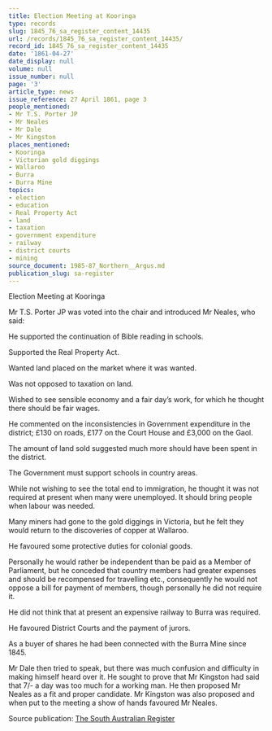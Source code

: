 ```yaml
---
title: Election Meeting at Kooringa
type: records
slug: 1845_76_sa_register_content_14435
url: /records/1845_76_sa_register_content_14435/
record_id: 1845_76_sa_register_content_14435
date: '1861-04-27'
date_display: null
volume: null
issue_number: null
page: '3'
article_type: news
issue_reference: 27 April 1861, page 3
people_mentioned:
- Mr T.S. Porter JP
- Mr Neales
- Mr Dale
- Mr Kingston
places_mentioned:
- Kooringa
- Victorian gold diggings
- Wallaroo
- Burra
- Burra Mine
topics:
- election
- education
- Real Property Act
- land
- taxation
- government expenditure
- railway
- district courts
- mining
source_document: 1985-87_Northern__Argus.md
publication_slug: sa-register
---
```


Election Meeting at Kooringa

Mr T.S. Porter JP was voted into the chair and introduced Mr Neales, who said:

He supported the continuation of Bible reading in schools.

Supported the Real Property Act.

Wanted land placed on the market where it was wanted.

Was not opposed to taxation on land.

Wished to see sensible economy and a fair day’s work, for which he thought there should be fair wages.

He commented on the inconsistencies in Government expenditure in the district; £130 on roads, £177 on the Court House and £3,000 on the Gaol.

The amount of land sold suggested much more should have been spent in the district.

The Government must support schools in country areas.

While not wishing to see the total end to immigration, he thought it was not required at present when many were unemployed.  It should bring people when labour was needed.

Many miners had gone to the gold diggings in Victoria, but he felt they would return to the discoveries of copper at Wallaroo.

He favoured some protective duties for colonial goods.

Personally he would rather be independent than be paid as a Member of Parliament, but he conceded that country members had greater expenses and should be recompensed for travelling etc., consequently he would not oppose a bill for payment of members, though personally he did not require it.

He did not think that at present an expensive railway to Burra was required.

He favoured District Courts and the payment of jurors.

As a buyer of shares he had been connected with the Burra Mine since 1845.

Mr Dale then tried to speak, but there was much confusion and difficulty in making himself heard over it.  He sought to prove that Mr Kingston had said that 7/- a day was too much for a working man.  He then proposed Mr Neales as a fit and proper candidate.  Mr Kingston was also proposed and when put to the meeting a show of hands favoured Mr Neales.

Source publication: [The South Australian Register](/publications/sa-register/)
